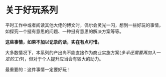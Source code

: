 # 关于好玩系列

平时工作中或者阅读其他大佬的博文时，偶尔会灵光一闪，想到一些好玩的事情，如探究一个挺有意思的问题、一种挺有意思的解决方案等等。

**这些事情，如果不加以记录的话，实在有点可惜。**

大多数情况下，本系列的产出尚不能直接作为商业实施方案(*多半还需要再加入一定的工作*)，但对于个人提升应当会有较大的助力。

最重要的：这件事情一定要好玩！

